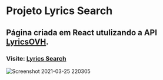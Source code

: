 # Projeto Lyrics Search 

## Página criada em React utulizando a API [LyricsOVH](https://lyricsovh.docs.apiary.io/#).

### Visite: [Lyrics Search](https://lyrics-devpaulo.vercel.app/)

![Screenshot 2021-03-25 220305](https://user-images.githubusercontent.com/57108685/112563587-6ac92c80-8db8-11eb-800d-ca6d4e2c87e1.png)
